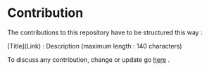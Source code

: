 # Contribution

The contributions to this repository have to be structured this way :

\[Title\]\(Link\) : Description (maximum length : 140 characters)

To discuss any contribution, change or update go [here](https://hackathonhut.slack.com/messages/C7W59NBLJ/) .
